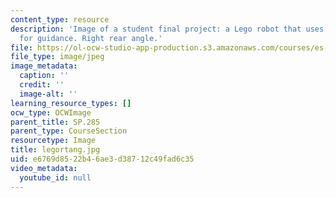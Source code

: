 ```yaml
---
content_type: resource
description: 'Image of a student final project: a Lego robot that uses light sensors
  for guidance. Right rear angle.'
file: https://ol-ocw-studio-app-production.s3.amazonaws.com/courses/es-293-lego-robotics-spring-2007/e6769d8522b46ae3d38712c49fad6c35_legortang.jpg
file_type: image/jpeg
image_metadata:
  caption: ''
  credit: ''
  image-alt: ''
learning_resource_types: []
ocw_type: OCWImage
parent_title: SP.285
parent_type: CourseSection
resourcetype: Image
title: legortang.jpg
uid: e6769d85-22b4-6ae3-d387-12c49fad6c35
video_metadata:
  youtube_id: null
---
```

